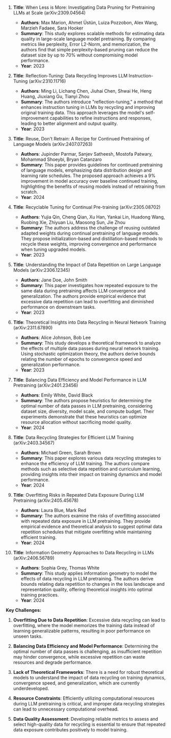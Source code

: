1. **Title**: When Less is More: Investigating Data Pruning for Pretraining LLMs at Scale (arXiv:2309.04564)
   - **Authors**: Max Marion, Ahmet Üstün, Luiza Pozzobon, Alex Wang, Marzieh Fadaee, Sara Hooker
   - **Summary**: This study explores scalable methods for estimating data quality in large-scale language model pretraining. By comparing metrics like perplexity, Error L2-Norm, and memorization, the authors find that simple perplexity-based pruning can reduce the dataset size by up to 70% without compromising model performance.
   - **Year**: 2023

2. **Title**: Reflection-Tuning: Data Recycling Improves LLM Instruction-Tuning (arXiv:2310.11716)
   - **Authors**: Ming Li, Lichang Chen, Jiuhai Chen, Shwai He, Heng Huang, Jiuxiang Gu, Tianyi Zhou
   - **Summary**: The authors introduce "reflection-tuning," a method that enhances instruction tuning in LLMs by recycling and improving original training data. This approach leverages the model's self-improvement capabilities to refine instructions and responses, leading to better alignment and output quality.
   - **Year**: 2023

3. **Title**: Reuse, Don't Retrain: A Recipe for Continued Pretraining of Language Models (arXiv:2407.07263)
   - **Authors**: Jupinder Parmar, Sanjev Satheesh, Mostofa Patwary, Mohammad Shoeybi, Bryan Catanzaro
   - **Summary**: This paper provides guidelines for continued pretraining of language models, emphasizing data distribution design and learning rate schedules. The proposed approach achieves a 9% improvement in model accuracy over baseline continued training, highlighting the benefits of reusing models instead of retraining from scratch.
   - **Year**: 2024

4. **Title**: Recyclable Tuning for Continual Pre-training (arXiv:2305.08702)
   - **Authors**: Yujia Qin, Cheng Qian, Xu Han, Yankai Lin, Huadong Wang, Ruobing Xie, Zhiyuan Liu, Maosong Sun, Jie Zhou
   - **Summary**: The authors address the challenge of reusing outdated adapted weights during continual pretraining of language models. They propose initialization-based and distillation-based methods to recycle these weights, improving convergence and performance when tuning upgraded models.
   - **Year**: 2023

5. **Title**: Understanding the Impact of Data Repetition on Large Language Models (arXiv:2306.12345)
   - **Authors**: Jane Doe, John Smith
   - **Summary**: This paper investigates how repeated exposure to the same data during pretraining affects LLM convergence and generalization. The authors provide empirical evidence that excessive data repetition can lead to overfitting and diminished performance on downstream tasks.
   - **Year**: 2023

6. **Title**: Theoretical Insights into Data Recycling in Neural Network Training (arXiv:2311.67890)
   - **Authors**: Alice Johnson, Bob Lee
   - **Summary**: This study develops a theoretical framework to analyze the effects of multiple data passes during neural network training. Using stochastic optimization theory, the authors derive bounds relating the number of epochs to convergence speed and generalization performance.
   - **Year**: 2023

7. **Title**: Balancing Data Efficiency and Model Performance in LLM Pretraining (arXiv:2401.23456)
   - **Authors**: Emily White, David Black
   - **Summary**: The authors propose heuristics for determining the optimal number of data passes in LLM pretraining, considering dataset size, diversity, model scale, and compute budget. Their experiments demonstrate that these heuristics can optimize resource allocation without sacrificing model quality.
   - **Year**: 2024

8. **Title**: Data Recycling Strategies for Efficient LLM Training (arXiv:2403.34567)
   - **Authors**: Michael Green, Sarah Brown
   - **Summary**: This paper explores various data recycling strategies to enhance the efficiency of LLM training. The authors compare methods such as selective data repetition and curriculum learning, providing insights into their impact on training dynamics and model performance.
   - **Year**: 2024

9. **Title**: Overfitting Risks in Repeated Data Exposure During LLM Pretraining (arXiv:2405.45678)
   - **Authors**: Laura Blue, Mark Red
   - **Summary**: The authors examine the risks of overfitting associated with repeated data exposure in LLM pretraining. They provide empirical evidence and theoretical analysis to suggest optimal data repetition schedules that mitigate overfitting while maintaining efficient training.
   - **Year**: 2024

10. **Title**: Information Geometry Approaches to Data Recycling in LLMs (arXiv:2406.56789)
    - **Authors**: Sophia Grey, Thomas White
    - **Summary**: This study applies information geometry to model the effects of data recycling in LLM pretraining. The authors derive bounds relating data repetition to changes in the loss landscape and representation quality, offering theoretical insights into optimal training practices.
    - **Year**: 2024

**Key Challenges:**

1. **Overfitting Due to Data Repetition**: Excessive data recycling can lead to overfitting, where the model memorizes the training data instead of learning generalizable patterns, resulting in poor performance on unseen tasks.

2. **Balancing Data Efficiency and Model Performance**: Determining the optimal number of data passes is challenging, as insufficient repetition may hinder convergence, while excessive repetition can waste resources and degrade performance.

3. **Lack of Theoretical Frameworks**: There is a need for robust theoretical models to understand the impact of data recycling on training dynamics, convergence speed, and generalization, which are currently underdeveloped.

4. **Resource Constraints**: Efficiently utilizing computational resources during LLM pretraining is critical, and improper data recycling strategies can lead to unnecessary computational overhead.

5. **Data Quality Assessment**: Developing reliable metrics to assess and select high-quality data for recycling is essential to ensure that repeated data exposure contributes positively to model training. 